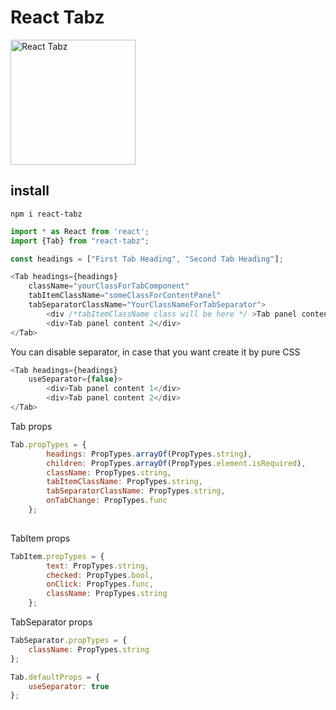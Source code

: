 # React Tabz

<img width="200" alt="React Tabz" src="https://user-images.githubusercontent.com/26111842/55259878-2d804180-5267-11e9-9129-c69ade927066.png">

## install
`npm i react-tabz`

```javascript
import * as React from 'react';
import {Tab} from "react-tabz";

const headings = ["First Tab Heading", "Second Tab Heading"];

<Tab headings={headings}
    className="yourClassForTabComponent"
    tabItemClassName="someClassForContentPanel"
    tabSeparatorClassName="YourClassNameForTabSeparator">
        <div /*tabItemClassName class will be here */ >Tab panel content 1</div>
        <div>Tab panel content 2</div>
</Tab>
```

You can disable separator, in case that you want create it by pure CSS

```javascript
<Tab headings={headings}
    useSeparator={false}>
        <div>Tab panel content 1</div>
        <div>Tab panel content 2</div>
</Tab>
```
Tab props
```javascript
Tab.propTypes = {
        headings: PropTypes.arrayOf(PropTypes.string),
        children: PropTypes.arrayOf(PropTypes.element.isRequired),
        className: PropTypes.string,
        tabItemClassName: PropTypes.string,
        tabSeparatorClassName: PropTypes.string,
        onTabChange: PropTypes.func
    };
    
```    
TabItem props
```javascript
TabItem.propTypes = {
        text: PropTypes.string,
        checked: PropTypes.bool,
        onClick: PropTypes.func,
        className: PropTypes.string
    };
```    
TabSeparator props
```javascript
TabSeparator.propTypes = {
    className: PropTypes.string
};

Tab.defaultProps = {
    useSeparator: true
};
```
